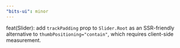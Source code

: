 ```yaml
---
"bits-ui": minor
---
```


feat(Slider): add `trackPadding` prop to `Slider.Root` as an SSR-friendly alternative to `thumbPositioning="contain"`, which requires client-side measurement.

